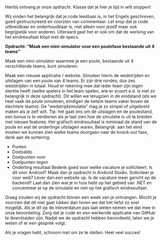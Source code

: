 Hierbij ontvang je onze opdracht. Klasse dat je hier je tijd in wilt stoppen!

Wij vinden het belangrijk dat je code leesbaar is, in het Engels geschreven, goed gestructureerd en voorzien van commentaar. Let erop dat je code uitbreidbaar en onderhoudbaar is, niet alleen voor jezelf maar ook begrijpelijk voor anderen. Uiteraard gaat het er ook om dat de werking van het eindresultaat klopt met de specs.

**Opdracht: “Maak een mini-simulator voor een poulefase bestaande uit 4 teams”**

Maak een mini-simulator waarmee je een poule, bestaande uit 4 verschillende teams, kunt simuleren.

Maak een nieuwe applicatie / website.
Simuleer hierin de wedstrijden en uitslagen van een poule van 4 teams. Er zijn drie rondes, dus zes wedstrijden in totaal.
Houd er rekening mee dat ieder team zijn eigen sterkte heeft (welke spelers in het team spelen, wie er scoort e.d. is niet zo belangrijk in deze opdracht). Dit willen we terugzien in de eindstand (als we heel vaak de poule simuleren, eindigen de betere teams vaker boven de slechtere teams).
De "wedstrijdsimulatie" mag je zo simpel of uitgebreid maken als je zelf wilt. Tip: het gaat ons om de uitslagen en de poulestand, een bonus is te verdienen als je laat zien hoe de simulatie is uit te breiden met nieuwe features.
Het grafisch eindresultaat is minimaal de stand van de poule en wat de onderlinge uitslagen waren. Belangrijk: aan het eind moeten we kunnen zien welke teams doorgaan naar de knock-out fase, denk aan de sortering:
* Punten
* Doelsaldo
* Doelpunten voor
* Doelpunten tegen
* Onderling resultaat
Bedenk goed voor welke vacature je solliciteert. Is dit voor Android? Maak dan je opdracht in Android Studio. Solliciteer je voor web? Lever dan een website op. Is de vacature meer gericht op de backend? Laat dan zien wat je in huis hebt op het gebied van .NET en concentreer je op de simulatie en niet op het grafisch eindresultaat.

Graag zouden wij de opdracht binnen een week van je ontvangen. Mocht je voorzien dat dit niet gaat lukken dan horen we dat het liefst zo snel mogelijk. Als je dit op de inleverdatum pas laat weten nemen we dat mee in onze beoordeling. Zorg dat je code en een werkende applicatie van GitHub te downloaden zijn. Nadat we de opdracht hebben beoordeeld, laten we je weten of er een gesprek volgt.

Als je vragen hebt, schroom niet om ze te stellen. Heel veel succes!
